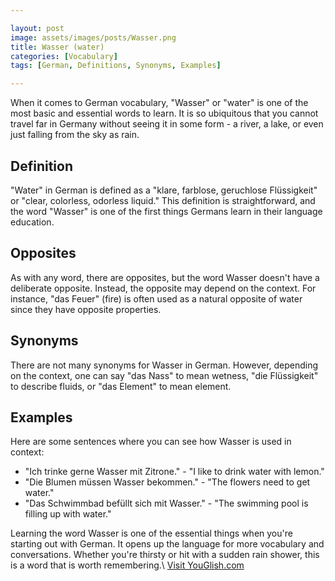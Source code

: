 ```yaml
---

layout: post
image: assets/images/posts/Wasser.png
title: Wasser (water)
categories: [Vocabulary]
tags: [German, Definitions, Synonyms, Examples]

---
```


When it comes to German vocabulary, "Wasser" or "water" is one of the most basic and essential words to learn. It is so ubiquitous that you cannot travel far in Germany without seeing it in some form - a river, a lake, or even just falling from the sky as rain. 

## Definition

"Water" in German is defined as a "klare, farblose, geruchlose Flüssigkeit" or "clear, colorless, odorless liquid." This definition is straightforward, and the word "Wasser" is one of the first things Germans learn in their language education.

## Opposites

As with any word, there are opposites, but the word Wasser doesn't have a deliberate opposite. Instead, the opposite may depend on the context. For instance, "das Feuer" (fire) is often used as a natural opposite of water since they have opposite properties.

## Synonyms

There are not many synonyms for Wasser in German. However, depending on the context, one can say "das Nass" to mean wetness, "die Flüssigkeit" to describe fluids, or "das Element" to mean element.

## Examples

Here are some sentences where you can see how Wasser is used in context:

- "Ich trinke gerne Wasser mit Zitrone." - "I like to drink water with lemon."
- "Die Blumen müssen Wasser bekommen." - "The flowers need to get water."
- "Das Schwimmbad befüllt sich mit Wasser." - "The swimming pool is filling up with water."

Learning the word Wasser is one of the essential things when you're starting out with German. It opens up the language for more vocabulary and conversations. Whether you're thirsty or hit with a sudden rain shower, this is a word that is worth remembering.\ <a id="yg-widget-0" class="youglish-widget" data-query="Wasser" data-lang="german" data-components="8412" data-auto-start="0" data-bkg-color="theme_light" data-title="How%20to%20pronounce%20Wasser%20in%20German"  rel="nofollow" href="https://youglish.com">Visit YouGlish.com</a><script async src="https://youglish.com/public/emb/widget.js" charset="utf-8"></script>